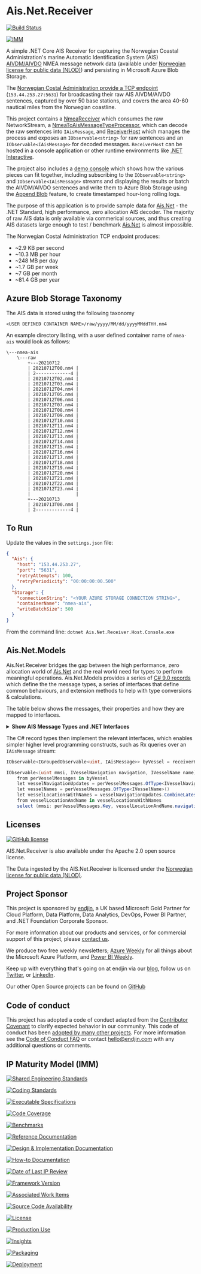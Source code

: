 # Ais.Net.Receiver

[![Build Status](https://dev.azure.com/endjin-labs/Ais.Net.Receiver/_apis/build/status/CI?repoName=ais-dotnet%2FAis.Net.Receiver&branchName=master)](https://dev.azure.com/endjin-labs/Ais.Net.Receiver/_build/latest?definitionId=1&repoName=ais-dotnet%2FAis.Net.Receiver&branchName=master)

[![IMM](https://endimmfuncdev.azurewebsites.net/api/imm/github/ais-dotnet/Ais.Net.Receiver/total?cache=false)](https://endimmfuncdev.azurewebsites.net/api/imm/github/ais-dotnet/Ais.Net.Receiver/total?cache=false)

A simple .NET Core AIS Receiver for capturing the Norwegian Coastal Administration's marine Automatic Identification System (AIS) [AIVDM/AIVDO](https://gpsd.gitlab.io/gpsd/AIVDM.html) NMEA message network data (available under [Norwegian license for public data (NLOD)](https://data.norge.no/nlod/en/2.0)) and persisting in Microsoft Azure Blob Storage.

The [Norwegian Costal Administration provide a TCP endpoint](https://ais.kystverket.no/) (`153.44.253.27:5631`) for broadcasting their raw AIS AIVDM/AIVDO sentences, captured by over 50 base stations, and covers the area 40-60 nautical miles from the Norwegian coastline.

This project contains a [NmeaReceiver](https://github.com/ais-dotnet/Ais.Net.Receiver/blob/master/Solutions/Ais.Net.Receiver/Receiver/NmeaReceiver.cs) which consumes the raw NetworkStream, a [NmeaToAisMessageTypeProcessor](https://github.com/ais-dotnet/Ais.Net.Receiver/blob/master/Solutions/Ais.Net.Receiver/Parser/NmeaToAisMessageTypeProcessor.cs), which can decode the raw sentences into `IAisMessage`, and [ReceiverHost](https://github.com/ais-dotnet/Ais.Net.Receiver/blob/master/Solutions/Ais.Net.Receiver/Receiver/ReceiverHost.cs) which manages the process and exposes an `IObservable<string>` for raw sentences and an `IObservable<IAisMessage>` for decoded messages. `ReceiverHost` can be hosted in a console application or other runtime environments like [.NET Interactive](https://github.com/dotnet/interactive).

The project also includes a [demo console](https://github.com/ais-dotnet/Ais.Net.Receiver/blob/master/Solutions/Ais.Net.Receiver.Host.Console/Program.cs) which shows how the various pieces can fit together, including subscribing to the `IObservable<string>` and `IObservable<IAisMessage>` streams and displaying the results or batch the AIVDM/AIVDO sentences and write them to Azure Blob Storage using the [Append Blob](https://docs.microsoft.com/en-us/rest/api/storageservices/append-block) feature, to create timestamped hour-long rolling logs.

The purpose of this application is to provide sample data for [Ais.Net](https://github.com/ais-dotnet/Ais.Net) - the .NET Standard, high performance, zero allocation AIS decoder. The majority of raw AIS data is only available via commerical sources, and thus creating AIS datasets large enough to test / benchmark [Ais.Net](https://github.com/ais-dotnet/Ais.Net) is almost impossible. 

The Norwegian Costal Administration TCP endpoint produces:
 
- ~2.9 KB per second 
- ~10.3 MB per hour 
- ~248 MB per day 
- ~1.7 GB per week 
- ~7 GB per month
- ~81.4 GB per year

## Azure Blob Storage Taxonomy

The AIS data is stored using the following taxonomy

`<USER DEFINED CONTAINER NAME>/raw/yyyy/MM/dd/yyyyMMddTHH.nm4`

An example directory listing, with a user defined container name of `nmea-ais` would look as follows:

```
\---nmea-ais
    \---raw
        +---20210712
        | 20210712T00.nm4 |
        | 2-------------4 |
        | 20210712T02.nm4 |
        | 20210712T03.nm4 |
        | 20210712T04.nm4 |
        | 20210712T05.nm4 |
        | 20210712T06.nm4 |
        | 20210712T07.nm4 |
        | 20210712T08.nm4 |
        | 20210712T09.nm4 |
        | 20210712T10.nm4 |
        | 20210712T11.nm4 |
        | 20210712T12.nm4 |
        | 20210712T13.nm4 |
        | 20210712T14.nm4 |
        | 20210712T15.nm4 |
        | 20210712T16.nm4 |
        | 20210712T17.nm4 |
        | 20210712T18.nm4 |
        | 20210712T19.nm4 |
        | 20210712T20.nm4 |
        | 20210712T21.nm4 |
        | 20210712T22.nm4 |
        | 20210712T23.nm4 |
        |                 |
        +---20210713
        | 20210713T00.nm4 |
        | 2-------------4 |
```

## To Run

Update the values in the `settings.json` file:

```json
{
  "Ais": {
    "host": "153.44.253.27",
    "port": "5631",
    "retryAttempts": 100,
    "retryPeriodicity": "00:00:00:00.500"
  },
  "Storage": {
    "connectionString": "<YOUR AZURE STORAGE CONNECTION STRING>",
    "containerName": "nmea-ais",
    "writeBatchSize": 500
  }
}
```

From the command line: `dotnet Ais.Net.Receiver.Host.Console.exe`

## Ais.Net.Models

Ais.Net.Receiver bridges the gap between the high performance, zero allocation world of [Ais.Net](https://github.com/ais-dotnet/Ais.Net) and the real world need for types to perform meaningful operations. Ais.Net.Models provides a series of [C# 9.0 records](https://devblogs.microsoft.com/dotnet/c-9-0-on-the-record/) 
which define the the message types, a series of interfaces that define common behaviours, and extension methods to help with type conversions & calculations.

The table below shows the messages, their properties and how they are mapped to interfaces.

<details><summary><b>Show AIS Message Types and .NET Interfaces</b></summary>

|                        | Message Type 1 to 3         | Message Type 5       | Message Type 18                     | Message Type 19             | Message Type 24 Part 0 | Message Type 24 Part 1 |
| ---------------------- | --------------------------- | -------------------- | ----------------------------------- | --------------------------- | ---------------------- | ---------------------- |
| IAisMessageType5       |                             | AisVersion           |                                     |                             |                        |                        |
| ICallSign              |                             | CallSign             |                                     |                             |                        | CallSign               |
| IAisMessageType18      |                             |                      | CanAcceptMessage22ChannelAssignment |                             |                        |                        |
| IAisMessageType18      |                             |                      | CanSwitchBands                      |                             |                        |                        |
| IVesselNavigation      | CourseOverGround10thDegrees |                      | CourseOverGround10thDegrees         | CourseOverGround10thDegrees |                        |                        |
| IAisMessageType5       |                             | Destination          |                                     |                             |                        |                        |
| IAisMessageType18      |                             |                      | CsUnit                              |                             |                        |                        |
| IVesselDimensions      |                             | DimensionToBow       |                                     | DimensionToBow              |                        | DimensionToBow         |
| IVesselDimensions      |                             | DimensionToPort      |                                     | DimensionToPort             |                        | DimensionToPort        |
| IVesselDimensions      |                             | DimensionToStarboard |                                     | DimensionToStarboard        |                        | DimensionToStarboard   |
| IVesselDimensions      |                             | DimensionToStern     |                                     | DimensionToStern            |                        | DimensionToStern       |
| IAisMessageType5       |                             | Draught10thMetres    |                                     |                             |                        |                        |
| IAisMessageType5       |                             | EtaMonth             |                                     |                             |                        |                        |
| IAisMessageType5       |                             | EtaDay               |                                     |                             |                        |                        |
| IAisMessageType5       |                             | EtaHour              |                                     |                             |                        |                        |
| IAisMessageType5       |                             | EtaMinute            |                                     |                             |                        |                        |
| IAisMessageType18      |                             |                      | HasDisplay                          |                             |                        |                        |
| IIsAssigned            |                             |                      | IsAssigned                          | IsAssigned                  |                        |                        |
| IAisMessageType18      |                             |                      | IsDscAttached                       |                             |                        |                        |
| IAisMessageType5       |                             | ImoNumber            |                                     |                             |                        |                        |
| IAisIsDteNotReady      |                             | IsDteNotReady        |                                     | IsDteNotReady               |                        |                        |
| IVesselNavigation      | Latitude10000thMins         |                      | Latitude10000thMins                 | Latitude10000thMins         |                        |                        |
| IVesselNavigation      | Longitude10000thMins        |                      | Longitude10000thMins                | Longitude10000thMins        |                        |                        |
| IAisMessageType1to3    | ManoeuvreIndicator          |                      |                                     |                             |                        |                        |
| IAisMessageType24Part1 |                             |                      |                                     |                             |                        | MothershipMmsi         |
| IAisMessageType        | MessageType                 | MessageType          | MessageType                         | MessageType                 | MessageType            | MessageType            |
| IVesselIdentity        | Mmsi                        | Mmsi                 | Mmsi                                | Mmsi                        | Mmsi                   | Mmsi                   |
| IAisMessageType1to3    | NavigationStatus            |                      |                                     |                             |                        |                        |
| IAisMultipartMessage   |                             |                      |                                     |                             | PartNumber             | PartNumber             |
| IVesselNavigation      | PositionAccuracy            |                      | PositionAccuracy                    | PositionAccuracy            |                        |                        |
| IAisPositionFixType    |                             | PositionFixType      |                                     | PositionFixType             |                        |                        |
| IAisMessageType18      |                             |                      | RadioStatusType                     |                             |                        |                        |
| IAisMessageType1to3    | RadioSlotTimeout            |                      |                                     |                             |                        |                        |
| IAisMessageType1to3    | RadioSubMessage             |                      |                                     |                             |                        |                        |
| IAisMessageType1to3    | RadioSyncState              |                      |                                     |                             |                        |                        |
| IAisMessageType19      |                             |                      |                                     | RegionalReserved139         |                        |                        |
| IAisMessageType19      |                             |                      |                                     | RegionalReserved38          |                        |                        |
| IRaimFlag              | RaimFlag                    |                      | RaimFlag                            | RaimFlag                    |                        |                        |
| IAisMessageType18      |                             |                      | RegionalReserved139                 |                             |                        |                        |
| IAisMessageType18      |                             |                      | RegionalReserved38                  |                             |                        |                        |
| IAisMessageType1to3    | RateOfTurn                  |                      |                                     |                             |                        |                        |
| IRepeatIndicator       | RepeatIndicator             | RepeatIndicator      | RepeatIndicator                     | RepeatIndicator             | RepeatIndicator        | RepeatIndicator        |
| IAisMessageType24Part1 |                             |                      |                                     |                             |                        | SerialNumber           |
| IAisMessageType19      |                             |                      |                                     | ShipName                    |                        |                        |
| IShipType              |                             | ShipType             |                                     | ShipType                    |                        | ShipType               |
| IAisMessageType1to3    | SpareBits145                |                      |                                     |                             |                        |                        |
| IAisMessageType24Part0 |                             |                      |                                     |                             | Spare160               |                        |
| IAisMessageType24Part1 |                             |                      |                                     |                             |                        | Spare162               |
| IAisMessageType5       |                             | Spare423             |                                     |                             |                        |                        |
| IAisMessageType19      |                             |                      |                                     | Spare308                    |                        |                        |
| IVesselNavigation      | SpeedOverGroundTenths       |                      | SpeedOverGroundTenths               | SpeedOverGroundTenths       |                        |                        |
| IVesselNavigation      | TimeStampSecond             |                      | TimeStampSecond                     | TimeStampSecond             |                        |                        |
| IVesselNavigation      | TrueHeadingDegrees          |                      | TrueHeadingDegrees                  | TrueHeadingDegrees          |                        |                        |
| IAisMessageType24Part1 |                             |                      |                                     |                             |                        | UnitModelCode          |
| IAisMessageType24Part1 |                             |                      |                                     |                             |                        | VendorIdRev3           |
| IAisMessageType24Part1 |                             |                      |                                     |                             |                        | VendorIdRev4           |
| IVesselName            |                             | VesselName           |                                     |                             |                        |                        |
</details>


The C# record types then implement the relevant interfaces, which enables simpler higher level programming constructs, such as Rx queries over an `IAisMessage` stream:

```csharp
IObservable<IGroupedObservable<uint, IAisMessage>> byVessel = receiverHost.Messages.GroupBy(m => m.Mmsi);

IObservable<(uint mmsi, IVesselNavigation navigation, IVesselName name)>? vesselNavigationWithNameStream =
    from perVesselMessages in byVessel
    let vesselNavigationUpdates = perVesselMessages.OfType<IVesselNavigation>()
    let vesselNames = perVesselMessages.OfType<IVesselName>()
    let vesselLocationsWithNames = vesselNavigationUpdates.CombineLatest(vesselNames, (navigation, name) => (navigation, name))
    from vesselLocationAndName in vesselLocationsWithNames
    select (mmsi: perVesselMessages.Key, vesselLocationAndName.navigation, vesselLocationAndName.name);
```

## Licenses

[![GitHub license](https://img.shields.io/badge/license-Apache%202-blue.svg)](https://raw.githubusercontent.com/ais-dotnet/Ais.Net.Receiver/master/LICENSE)

AIS.Net.Receiver is also available under the Apache 2.0 open source license.
 
The Data ingested by the AIS.Net.Receiver is licensed under the [Norwegian license for public data (NLOD)](https://data.norge.no/nlod/en/2.0).

## Project Sponsor

This project is sponsored by [endjin](https://endjin.com), a UK based Microsoft Gold Partner for Cloud Platform, Data Platform, Data Analytics, DevOps, Power BI Partner, and .NET Foundation Corporate Sponsor.

For more information about our products and services, or for commercial support of this project, please [contact us](https://endjin.com/contact-us). 

We produce two free weekly newsletters; [Azure Weekly](https://azureweekly.info) for all things about the Microsoft Azure Platform, and [Power BI Weekly](https://powerbiweekly.info).

Keep up with everything that's going on at endjin via our [blog](https://blogs.endjin.com/), follow us on [Twitter](https://twitter.com/endjin), or [LinkedIn](https://www.linkedin.com/company/1671851/).

Our other Open Source projects can be found on [GitHub](https://github.com/endjin)

## Code of conduct

This project has adopted a code of conduct adapted from the [Contributor Covenant](http://contributor-covenant.org/) to clarify expected behavior in our community. This code of conduct has been [adopted by many other projects](http://contributor-covenant.org/adopters/). For more information see the [Code of Conduct FAQ](https://opensource.microsoft.com/codeofconduct/faq/) or contact [&#104;&#101;&#108;&#108;&#111;&#064;&#101;&#110;&#100;&#106;&#105;&#110;&#046;&#099;&#111;&#109;](&#109;&#097;&#105;&#108;&#116;&#111;:&#104;&#101;&#108;&#108;&#111;&#064;&#101;&#110;&#100;&#106;&#105;&#110;&#046;&#099;&#111;&#109;) with any additional questions or comments.

## IP Maturity Model (IMM)

[![Shared Engineering Standards](https://endimmfuncdev.azurewebsites.net/api/imm/github/ais-dotnet/Ais.Net.Receiver/rule/74e29f9b-6dca-4161-8fdd-b468a1eb185d?nocache=true)](https://endimmfuncdev.azurewebsites.net/api/imm/github/ais-dotnet/Ais.Net.Receiver/rule/74e29f9b-6dca-4161-8fdd-b468a1eb185d?cache=false)

[![Coding Standards](https://endimmfuncdev.azurewebsites.net/api/imm/github/ais-dotnet/Ais.Net.Receiver/rule/f6f6490f-9493-4dc3-a674-15584fa951d8?cache=false)](https://endimmfuncdev.azurewebsites.net/api/imm/github/ais-dotnet/Ais.Net.Receiver/rule/f6f6490f-9493-4dc3-a674-15584fa951d8?cache=false)

[![Executable Specifications](https://endimmfuncdev.azurewebsites.net/api/imm/github/ais-dotnet/Ais.Net.Receiver/rule/bb49fb94-6ab5-40c3-a6da-dfd2e9bc4b00?cache=false)](https://endimmfuncdev.azurewebsites.net/api/imm/github/ais-dotnet/Ais.Net.Receiver/rule/bb49fb94-6ab5-40c3-a6da-dfd2e9bc4b00?cache=false)

[![Code Coverage](https://endimmfuncdev.azurewebsites.net/api/imm/github/ais-dotnet/Ais.Net.Receiver/rule/0449cadc-0078-4094-b019-520d75cc6cbb?cache=false)](https://endimmfuncdev.azurewebsites.net/api/imm/github/ais-dotnet/Ais.Net.Receiver/rule/0449cadc-0078-4094-b019-520d75cc6cbb?cache=false)

[![Benchmarks](https://endimmfuncdev.azurewebsites.net/api/imm/github/ais-dotnet/Ais.Net.Receiver/rule/64ed80dc-d354-45a9-9a56-c32437306afa?cache=false)](https://endimmfuncdev.azurewebsites.net/api/imm/github/ais-dotnet/Ais.Net.Receiver/rule/64ed80dc-d354-45a9-9a56-c32437306afa?cache=false)

[![Reference Documentation](https://endimmfuncdev.azurewebsites.net/api/imm/github/ais-dotnet/Ais.Net.Receiver/rule/2a7fc206-d578-41b0-85f6-a28b6b0fec5f?cache=false)](https://endimmfuncdev.azurewebsites.net/api/imm/github/ais-dotnet/Ais.Net.Receiver/rule/2a7fc206-d578-41b0-85f6-a28b6b0fec5f?cache=false)

[![Design & Implementation Documentation](https://endimmfuncdev.azurewebsites.net/api/imm/github/ais-dotnet/Ais.Net.Receiver/rule/f026d5a2-ce1a-4e04-af15-5a35792b164b?cache=false)](https://endimmfuncdev.azurewebsites.net/api/imm/github/ais-dotnet/Ais.Net.Receiver/rule/f026d5a2-ce1a-4e04-af15-5a35792b164b?cache=false)

[![How-to Documentation](https://endimmfuncdev.azurewebsites.net/api/imm/github/ais-dotnet/Ais.Net.Receiver/rule/145f2e3d-bb05-4ced-989b-7fb218fc6705?cache=false)](https://endimmfuncdev.azurewebsites.net/api/imm/github/ais-dotnet/Ais.Net.Receiver/rule/145f2e3d-bb05-4ced-989b-7fb218fc6705?cache=false)

[![Date of Last IP Review](https://endimmfuncdev.azurewebsites.net/api/imm/github/ais-dotnet/Ais.Net.Receiver/rule/da4ed776-0365-4d8a-a297-c4e91a14d646?cache=false)](https://endimmfuncdev.azurewebsites.net/api/imm/github/ais-dotnet/Ais.Net.Receiver/rule/da4ed776-0365-4d8a-a297-c4e91a14d646?cache=false)

[![Framework Version](https://endimmfuncdev.azurewebsites.net/api/imm/github/ais-dotnet/Ais.Net.Receiver/rule/6c0402b3-f0e3-4bd7-83fe-04bb6dca7924?cache=false)](https://endimmfuncdev.azurewebsites.net/api/imm/github/ais-dotnet/Ais.Net.Receiver/rule/6c0402b3-f0e3-4bd7-83fe-04bb6dca7924?cache=false)

[![Associated Work Items](https://endimmfuncdev.azurewebsites.net/api/imm/github/ais-dotnet/Ais.Net.Receiver/rule/79b8ff50-7378-4f29-b07c-bcd80746bfd4?cache=false)](https://endimmfuncdev.azurewebsites.net/api/imm/github/ais-dotnet/Ais.Net.Receiver/rule/79b8ff50-7378-4f29-b07c-bcd80746bfd4?cache=false)

[![Source Code Availability](https://endimmfuncdev.azurewebsites.net/api/imm/github/ais-dotnet/Ais.Net.Receiver/rule/30e1b40b-b27d-4631-b38d-3172426593ca?cache=false)](https://endimmfuncdev.azurewebsites.net/api/imm/github/ais-dotnet/Ais.Net.Receiver/rule/30e1b40b-b27d-4631-b38d-3172426593ca?cache=false)

[![License](https://endimmfuncdev.azurewebsites.net/api/imm/github/ais-dotnet/Ais.Net.Receiver/rule/d96b5bdc-62c7-47b6-bcc4-de31127c08b7?cache=false)](https://endimmfuncdev.azurewebsites.net/api/imm/github/ais-dotnet/Ais.Net.Receiver/rule/d96b5bdc-62c7-47b6-bcc4-de31127c08b7?cache=false)

[![Production Use](https://endimmfuncdev.azurewebsites.net/api/imm/github/ais-dotnet/Ais.Net.Receiver/rule/87ee2c3e-b17a-4939-b969-2c9c034d05d7?cache=false)](https://endimmfuncdev.azurewebsites.net/api/imm/github/ais-dotnet/Ais.Net.Receiver/rule/87ee2c3e-b17a-4939-b969-2c9c034d05d7?cache=false)

[![Insights](https://endimmfuncdev.azurewebsites.net/api/imm/github/ais-dotnet/Ais.Net.Receiver/rule/71a02488-2dc9-4d25-94fa-8c2346169f8b?cache=false)](https://endimmfuncdev.azurewebsites.net/api/imm/github/ais-dotnet/Ais.Net.Receiver/rule/71a02488-2dc9-4d25-94fa-8c2346169f8b?cache=false)

[![Packaging](https://endimmfuncdev.azurewebsites.net/api/imm/github/ais-dotnet/Ais.Net.Receiver/rule/547fd9f5-9caf-449f-82d9-4fba9e7ce13a?cache=false)](https://endimmfuncdev.azurewebsites.net/api/imm/github/ais-dotnet/Ais.Net.Receiver/rule/547fd9f5-9caf-449f-82d9-4fba9e7ce13a?cache=false)

[![Deployment](https://endimmfuncdev.azurewebsites.net/api/imm/github/ais-dotnet/Ais.Net.Receiver/rule/edea4593-d2dd-485b-bc1b-aaaf18f098f9?cache=false)](https://endimmfuncdev.azurewebsites.net/api/imm/github/ais-dotnet/Ais.Net.Receiver/rule/edea4593-d2dd-485b-bc1b-aaaf18f098f9?cache=false)